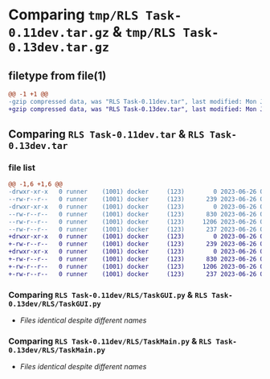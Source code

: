 # Comparing `tmp/RLS Task-0.11dev.tar.gz` & `tmp/RLS Task-0.13dev.tar.gz`

## filetype from file(1)

```diff
@@ -1 +1 @@
-gzip compressed data, was "RLS Task-0.11dev.tar", last modified: Mon Jun 26 08:44:11 2023, max compression
+gzip compressed data, was "RLS Task-0.13dev.tar", last modified: Mon Jun 26 09:13:04 2023, max compression
```

## Comparing `RLS Task-0.11dev.tar` & `RLS Task-0.13dev.tar`

### file list

```diff
@@ -1,6 +1,6 @@
-drwxr-xr-x   0 runner    (1001) docker     (123)        0 2023-06-26 08:44:11.400016 RLS Task-0.11dev/
--rw-r--r--   0 runner    (1001) docker     (123)      239 2023-06-26 08:44:11.400016 RLS Task-0.11dev/PKG-INFO
-drwxr-xr-x   0 runner    (1001) docker     (123)        0 2023-06-26 08:44:11.400016 RLS Task-0.11dev/RLS/
--rw-r--r--   0 runner    (1001) docker     (123)      830 2023-06-26 08:43:53.283357 RLS Task-0.11dev/RLS/TaskGUI.py
--rw-r--r--   0 runner    (1001) docker     (123)     1206 2023-06-26 08:43:53.283357 RLS Task-0.11dev/RLS/TaskMain.py
--rw-r--r--   0 runner    (1001) docker     (123)      237 2023-06-26 08:43:53.283357 RLS Task-0.11dev/setup.py
+drwxr-xr-x   0 runner    (1001) docker     (123)        0 2023-06-26 09:13:04.862199 RLS Task-0.13dev/
+-rw-r--r--   0 runner    (1001) docker     (123)      239 2023-06-26 09:13:04.862199 RLS Task-0.13dev/PKG-INFO
+drwxr-xr-x   0 runner    (1001) docker     (123)        0 2023-06-26 09:13:04.862199 RLS Task-0.13dev/RLS/
+-rw-r--r--   0 runner    (1001) docker     (123)      830 2023-06-26 09:12:42.969572 RLS Task-0.13dev/RLS/TaskGUI.py
+-rw-r--r--   0 runner    (1001) docker     (123)     1206 2023-06-26 09:12:42.969572 RLS Task-0.13dev/RLS/TaskMain.py
+-rw-r--r--   0 runner    (1001) docker     (123)      237 2023-06-26 09:12:42.969572 RLS Task-0.13dev/setup.py
```

### Comparing `RLS Task-0.11dev/RLS/TaskGUI.py` & `RLS Task-0.13dev/RLS/TaskGUI.py`

 * *Files identical despite different names*

### Comparing `RLS Task-0.11dev/RLS/TaskMain.py` & `RLS Task-0.13dev/RLS/TaskMain.py`

 * *Files identical despite different names*

